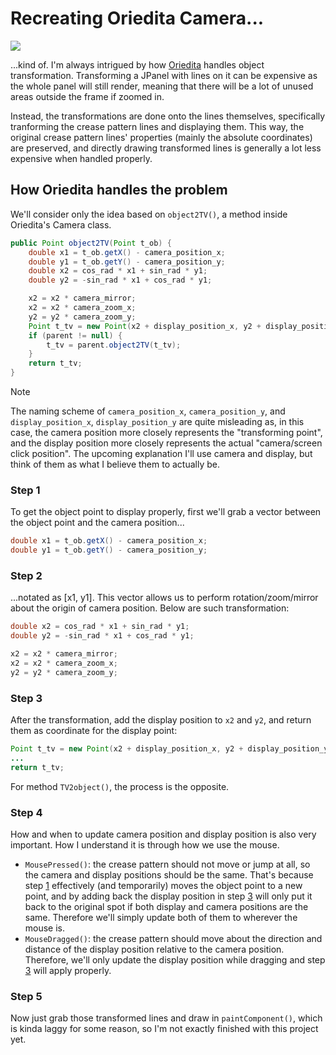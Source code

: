 # Recreating Oriedita Camera...

![](https://imgur.com/a/12UhfAR)

...kind of. I'm always intrigued by how [Oriedita](https://github.com/oriedita/oriedita) handles object transformation. Transforming a JPanel with lines on it can be expensive as the whole panel will still render, meaning that there will be a lot of unused areas outside the frame if zoomed in.

Instead, the transformations are done onto the lines themselves, specifically tranforming the crease pattern lines and displaying them. This way, the original crease pattern lines' properties (mainly the absolute coordinates) are preserved, and directly drawing transformed lines is generally a lot less expensive when handled properly.

## How Oriedita handles the problem

We'll consider only the idea based on `object2TV()`, a method inside Oriedita's Camera class.

```java
public Point object2TV(Point t_ob) {
    double x1 = t_ob.getX() - camera_position_x;
    double y1 = t_ob.getY() - camera_position_y;
    double x2 = cos_rad * x1 + sin_rad * y1;
    double y2 = -sin_rad * x1 + cos_rad * y1;

    x2 = x2 * camera_mirror;
    x2 = x2 * camera_zoom_x;
    y2 = y2 * camera_zoom_y;
    Point t_tv = new Point(x2 + display_position_x, y2 + display_position_y);
    if (parent != null) {
        t_tv = parent.object2TV(t_tv);
    }
    return t_tv;
}
```

> [!NOTE]  
> The naming scheme of `camera_position_x`, `camera_position_y`, and `display_position_x`, `display_position_y` are quite misleading as, in this case, the camera position more closely represents the "transforming point", and the display position more closely represents the actual "camera/screen click position". The upcoming explanation I'll use camera and display, but think of them as what I believe them to actually be.

### Step 1

To get the object point to display properly, first we'll grab a vector between the object point and the camera position...

```java
double x1 = t_ob.getX() - camera_position_x;
double y1 = t_ob.getY() - camera_position_y;
```

### Step 2

...notated as [x1, y1]. This vector allows us to perform rotation/zoom/mirror about the origin of camera position. Below are such transformation:

```java
double x2 = cos_rad * x1 + sin_rad * y1;
double y2 = -sin_rad * x1 + cos_rad * y1;

x2 = x2 * camera_mirror;
x2 = x2 * camera_zoom_x;
y2 = y2 * camera_zoom_y;
```

### Step 3

After the transformation, add the display position to `x2` and `y2`, and return them as coordinate for the display point:

```java
Point t_tv = new Point(x2 + display_position_x, y2 + display_position_y);
...
return t_tv;
```

For method `TV2object()`, the process is the opposite.

### Step 4

How and when to update camera position and display position is also very important. How I understand it is through how we use the mouse.

- `MousePressed()`: the crease pattern should not move or jump at all, so the camera and display positions should be the same. That's because step [1](#step-1) effectively (and temporarily) moves the object point to a new point, and by adding back the display position in step [3](#step-3) will only put it back to the original spot if both display and camera positions are the same. Therefore we'll simply update both of them to wherever the mouse is.
- `MouseDragged()`: the crease pattern should move about the direction and distance of the display position relative to the camera position. Therefore, we'll only update the display position while dragging and step [3](#step-3) will apply properly.

### Step 5

Now just grab those transformed lines and draw in `paintComponent()`, which is kinda laggy for some reason, so I'm not exactly finished with this project yet.
